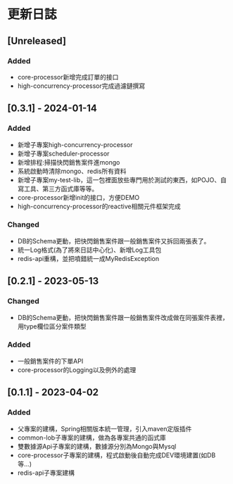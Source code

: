 # 更新日誌

## [Unreleased]

### Added
- core-processor新增完成訂單的接口
- high-concurrency-processor完成過濾鏈撰寫

## [0.3.1] - 2024-01-14

### Added
- 新增子專案high-concurrency-processor
- 新增子專案scheduler-processor
- 新增排程:掃描快閃銷售案件進mongo
- 系統啟動時清除mongo、redis所有資料
- 新增子專案my-test-lib，這一包裡面放些專門用於測試的東西，如POJO、自寫工具、第三方函式庫等等。
- core-processor新增init的接口，方便DEMO
- high-concurrency-processor的reactive相關元件框架完成

### Changed
- DB的Schema更動，把快閃銷售案件跟一般銷售案件又拆回兩張表了。
- 統一Log格式(為了將來日誌中心化)、新增Log工具包
- redis-api重構，並把噴錯統一成MyRedisException

## [0.2.1] - 2023-05-13

### Changed
- DB的Schema更動，把快閃銷售案件跟一般銷售案件改成做在同張案件表裡，用type欄位區分案件類型

### Added
- 一般銷售案件的下單API
- core-processor的Logging以及例外的處理

## [0.1.1] - 2023-04-02

### Added
- 父專案的建構，Spring相關版本統一管理，引入maven定版插件
- common-lob子專案的建構，做為各專案共通的函式庫
- 雙數據源Api子專案的建構，數據源分別為Mongo與Mysql
- core-processor子專案的建構，程式啟動後自動完成DEV環境建置(如DB等...)
- redis-api子專案建構